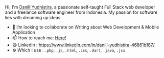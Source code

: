 Hi, I'm [Danill Yudhistira](https://danill123.github.io/portofolio/), a passionate self-taught Full Stack web developer and a freelance software engineer from Indonesia. My passion for software lies with dreaming up ideas.

- 👯 I’m looking to collaborate on Writing about Web Development & Mobile Application
- 📫 How to reach me: [Here!](mailto:danillyudhistira@gmail.com)
- 😄 Linkedin : https://www.linkedin.com/in/danill-yudhistira-46861b187/
- ⚙️ Which I use : `.php`, `.js`, `.html`, `.css`, `.dart`, `.java`, `.jsx`
